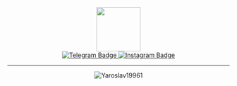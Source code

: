 <div id="header" align="center">
<img src= "https://media.giphy.com/media/108JHWB1hruZnq/giphy.gif" width="100"/>
</div>

<div id="badges" align="center" >
 <a href="https://t.me/yKovalevy">
 <img src="https://img.shields.io/badge/-Telegram-blue?logo=Telegram&logoColor=white" alt="Telegram Badge"/>
<a href="https://instagram.com/yaroslav_kovalev?igshid=ZDdkNTZiNTM=">
 <img src="https://img.shields.io/badge/-Instagram-important?logo=Instagram&logoColor=white" alt="Instagram Badge"/>
   </a>
</div>

___
<div id="badges" align="center" >
 <img src="https://komarev.com/ghpvc/?username=Yaroslav19961&style=plastic&color=blueviolet"alt="Yaroslav19961" />
</div>





